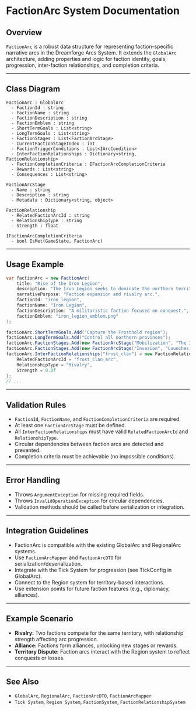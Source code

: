 # FactionArc System Documentation

## Overview
`FactionArc` is a robust data structure for representing faction-specific narrative arcs in the Dreamforge Arcs System. It extends the `GlobalArc` architecture, adding properties and logic for faction identity, goals, progression, inter-faction relationships, and completion criteria.

---

## Class Diagram

```
FactionArc : GlobalArc
  - FactionId : string
  - FactionName : string
  - FactionDescription : string
  - FactionEmblem : string
  - ShortTermGoals : List<string>
  - LongTermGoals : List<string>
  - FactionStages : List<FactionArcStage>
  - CurrentFactionStageIndex : int
  - FactionTriggerConditions : List<IArcCondition>
  - InterFactionRelationships : Dictionary<string, FactionRelationship>
  - FactionCompletionCriteria : IFactionArcCompletionCriteria
  - Rewards : List<string>
  - Consequences : List<string>

FactionArcStage
  - Name : string
  - Description : string
  - Metadata : Dictionary<string, object>

FactionRelationship
  - RelatedFactionArcId : string
  - RelationshipType : string
  - Strength : float

IFactionArcCompletionCriteria
  - bool IsMet(GameState, FactionArc)
```

---

## Usage Example

```csharp
var factionArc = new FactionArc(
    title: "Rise of the Iron Legion",
    description: "The Iron Legion seeks to dominate the northern territories.",
    narrativePurpose: "Faction expansion and rivalry arc.",
    factionId: "iron_legion",
    factionName: "Iron Legion",
    factionDescription: "A militaristic faction focused on conquest.",
    factionEmblem: "iron_legion_emblem.png"
);

factionArc.ShortTermGoals.Add("Capture the Frosthold region");
factionArc.LongTermGoals.Add("Control all northern provinces");
factionArc.FactionStages.Add(new FactionArcStage("Mobilization", "The Iron Legion gathers its forces."));
factionArc.FactionStages.Add(new FactionArcStage("Invasion", "Launches an assault on Frosthold."));
factionArc.InterFactionRelationships["frost_clan"] = new FactionRelationship {
    RelatedFactionArcId = "frost_clan_arc",
    RelationshipType = "Rivalry",
    Strength = 0.8f
};
// ...
```

---

## Validation Rules
- `FactionId`, `FactionName`, and `FactionCompletionCriteria` are required.
- At least one `FactionArcStage` must be defined.
- All `InterFactionRelationships` must have valid `RelatedFactionArcId` and `RelationshipType`.
- Circular dependencies between faction arcs are detected and prevented.
- Completion criteria must be achievable (no impossible conditions).

---

## Error Handling
- Throws `ArgumentException` for missing required fields.
- Throws `InvalidOperationException` for circular dependencies.
- Validation methods should be called before serialization or integration.

---

## Integration Guidelines
- FactionArc is compatible with the existing GlobalArc and RegionalArc systems.
- Use `FactionArcMapper` and `FactionArcDTO` for serialization/deserialization.
- Integrate with the Tick System for progression (see TickConfig in GlobalArc).
- Connect to the Region system for territory-based interactions.
- Use extension points for future faction features (e.g., diplomacy, alliances).

---

## Example Scenario
- **Rivalry:** Two factions compete for the same territory, with relationship strength affecting arc progression.
- **Alliance:** Factions form alliances, unlocking new stages or rewards.
- **Territory Dispute:** Faction arcs interact with the Region system to reflect conquests or losses.

---

## See Also
- `GlobalArc`, `RegionalArc`, `FactionArcDTO`, `FactionArcMapper`
- `Tick System`, `Region System`, `FactionSystem`, `FactionRelationshipSystem` 